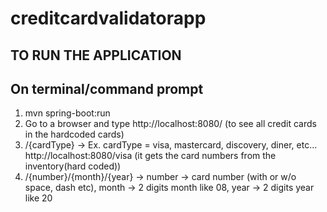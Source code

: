 # creditcardvalidatorapp
## TO RUN THE APPLICATION

## On terminal/command prompt

1. mvn spring-boot:run
2. Go to a browser and type http://localhost:8080/ (to see all credit cards in the hardcoded cards)
3. /{cardType} -> Ex. cardType = visa, mastercard, discovery, diner, etc... http://localhost:8080/visa (it gets the card numbers from the inventory(hard coded)) 
4. /{number}/{month}/{year} -> number -> card number (with or w/o space, dash etc), month  -> 2 digits month like 08, year -> 2 digits year like 20